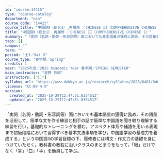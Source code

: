 ```yaml
---
id: "course:14415"
type: "course-catalog"
department: "nan"
course_code: "14415"
course_title: "中国語Ⅱ（総合1）_再履修 ／CHINESE II（COMPREHENSIVE CHINESE 1）"
title: "中国語Ⅱ（総合1）_再履修 ／CHINESE II（COMPREHENSIVE CHINESE 1）"
summary: "「実詞（名詞・動詞・形容詞等）面においても基本語彙の獲得に務め，その語彙を活用して，簡単な文を作る練習と相手の話す簡単な中国語を聞き取り理解する練習を行い，基礎的なトレーニングを積む。アスペクト体系や補語を用いる表現まで初級段階において習得…"
tags: []
campus: ""
term: ""
period: "土3／Sat 3"
course_type: "春学期／Spring"
credits: 1
year: "2025年度／2025 Academic Year 春学期／SPRING SEMESTER"
main_instructor: "星野 芳欣"
instructors: ["[]"]
syllabus_url: "https://www.dokkyo.ac.jp/research/syllabus/2025/0401/0401_14415_ja_JP.html"
license: "CC-BY-4.0"
version:
  created_at: "2025-10-29T12:47:51.635451Z"
  updated_at: "2025-10-29T12:47:51.635451Z"
---
```

「実詞（名詞・動詞・形容詞等）面においても基本語彙の獲得に務め，その語彙を活用して，簡単な文を作る練習と相手の話す簡単な中国語を聞き取り理解する練習を行い，基礎的なトレーニングを積む。アスペクト体系や補語を用いる表現まで初級段階において習得すべき基本文法事項を学び，中国語学習の基礎力を養成する」という中国語Ⅱの学習目標の下、履修者には構文・作文力の基礎を身につけていただく。教科書の教程に沿いクラスのまとまりをもって，「眼」だけでなく「耳」「口」「手」を動員して学ぶ。
